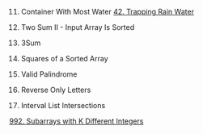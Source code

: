 11. Container With Most Water
[42. Trapping Rain Water](https://leetcode.com/problems/trapping-rain-water/)

43.  Two Sum II - Input Array Is Sorted
44. 3Sum
45.  Squares of a Sorted Array

46.  Valid Palindrome
47.  Reverse Only Letters

48.  Interval List Intersections

[992. Subarrays with K Different Integers](https://leetcode.com/problems/subarrays-with-k-different-integers/)
